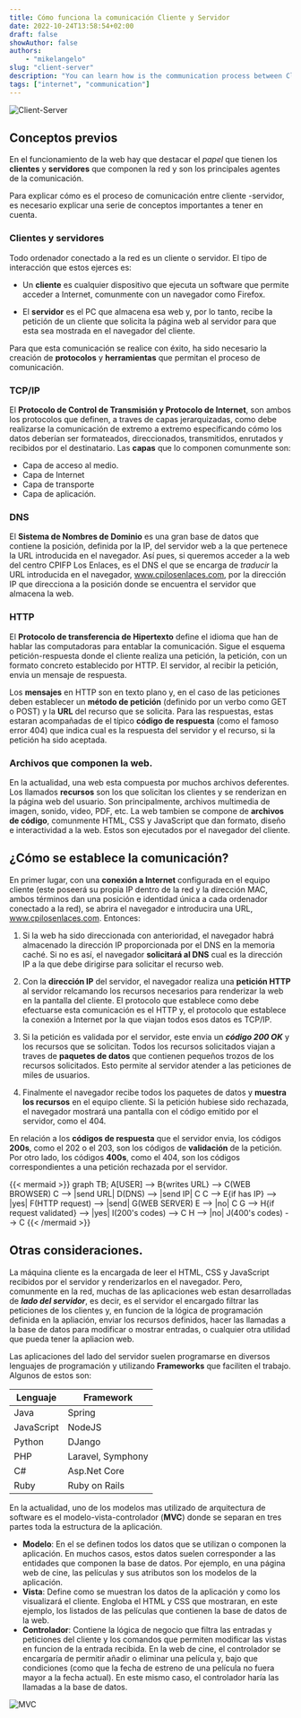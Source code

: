 ```yaml
---
title: Cómo funciona la comunicación Cliente y Servidor
date: 2022-10-24T13:58:54+02:00
draft: false
showAuthor: false
authors: 
    - "mikelangelo"
slug: "client-server"
description: "You can learn how is the communication process between Client and Server"
tags: ["internet", "communication"]
---
```


![Client-Server](https://i.imgur.com/Nu8FU.png)

## Conceptos previos

En el funcionamiento de la web hay que destacar el *papel* que tienen los **clientes** y **servidores** que componen la red y son los principales agentes de la comunicación. 

Para explicar cómo es el proceso de comunicación entre cliente -servidor, es necesario explicar una serie de conceptos importantes a tener en cuenta. 

### Clientes y servidores

Todo ordenador conectado a la red es un cliente o servidor. El tipo de interacción que estos ejerces es:

* Un **cliente** es cualquier dispositivo que ejecuta un software que permite acceder a Internet, comunmente con un navegador como Firefox. 

* El **servidor** es el PC que almacena esa web y, por lo tanto, recibe la petición de un cliente que solicita la página web al servidor para que esta sea mostrada en el navegador del cliente.

Para que esta comunicación se realice con éxito, ha sido necesario la creación de **protocolos** y **herramientas** que permitan el proceso de comunicación. 

### TCP/IP

El **Protocolo de Control de Transmisión y Protocolo de Internet**, son ambos los protocolos que definen, a traves de capas jerarquizadas, como debe realizarse la comunicación de extremo a extremo especificando cómo los datos deberían ser formateados, direccionados, transmitidos, enrutados y recibidos por el destinatario. Las **capas** que lo componen comunmente son: 

* Capa de acceso al medio. 
* Capa de Internet
* Capa de transporte
* Capa de aplicación. 

### DNS

El **Sistema de Nombres de Dominio** es una gran base de datos que contiene la posición, definida por la IP, del servidor web a la que pertenece la URL introducida en el navegador. 
Así pues, si queremos acceder a la web del centro CPIFP Los Enlaces, es el DNS el que se encarga de *traducir* la URL introducida en el navegador, www.cpilosenlaces.com, por la dirección IP que direcciona a la posición donde se encuentra el servidor que almacena la web. 

### HTTP 

El **Protocolo de transferencia de Hipertexto** define el idioma que han de hablar las computadoras para entablar la comunicación. Sigue el esquema petición-respuesta donde el cliente realiza una petición, la petición, con un formato concreto establecido por HTTP. El servidor, al recibir la petición, envia un mensaje de respuesta. 

Los **mensajes** en HTTP son en texto plano y, en el caso de las peticiones deben establecer un **método de petición** (definido por un verbo como GET o POST) y la **URL** del recurso que se solicita. Para las respuestas, estas estaran acompañadas de el típico **código de respuesta** (como el famoso error 404) que indica cual es la respuesta del servidor y el recurso, si la petición ha sido aceptada. 

### Archivos que componen la web.

En la actualidad, una web esta compuesta por muchos archivos deferentes. Los llamados **recursos** son los que solicitan los clientes y se renderizan en la página web del usuario. Son principalmente, archivos multimedia de imagen, sonido, video, PDF, etc. 
La web tambien se compone de **archivos de código**, comunmente HTML, CSS y JavaScript que dan formato, diseño e interactividad a la web. Estos son ejecutados por el navegador del cliente.

## ¿Cómo se establece la comunicación?

En primer lugar, con una **conexión a Internet** configurada en el equipo cliente (este poseerá su propia IP dentro de la red y la dirección MAC, ambos términos dan una posición e identidad única a cada ordenador conectado a la red), se abrira el navegador e introducira una URL, www.cpilosenlaces.com. Entonces:

1. Si la web ha sido direccionada con anterioridad, el navegador habrá almacenado la dirección IP proporcionada por el DNS en la memoria caché. Si no es así, el navegador **solicitará al DNS** cual es la dirección IP a la que debe dirigirse para solicitar el recurso web. 

2. Con la **dirección IP** del servidor, el navegador realiza una **petición HTTP** al servidor relcamando los recursos necesarios para renderizar la web en la pantalla del cliente. El protocolo que establece como debe efectuarse esta comunicación es el HTTP y, el protocolo que establece la conexión a Internet por la que viajan todos esos datos es TCP/IP. 

3. Si la petición es validada por el servidor, este envia un ***código 200 OK*** y los recursos que se solicitan. Todos los recursos solicitados viajan a traves de **paquetes de datos** que contienen pequeños trozos de los recursos solicitados. Esto permite al servidor atender a las peticiones de miles de usuarios. 

4. Finalmente el navegador recibe todos los paquetes de datos y **muestra los recursos** en el equipo cliente. Si la petición hubiese sido rechazada, el navegador mostrará una pantalla con el código emitido por el servidor, como el 404. 

En relación a los **códigos de respuesta** que el servidor envia, los códigos **200s**, como el 202 o el 203, son los códigos de **validación** de la petición. Por otro lado, los códigos **400s**, como el 404, son los códigos correspondientes a una petición rechazada por el servidor.

{{< mermaid >}}
graph TB;
A[USER] --> B{writes URL} --> C(WEB BROWSER)
C --> |send URL| D(DNS) --> |send IP| C
C --> E{if has IP} --> |yes| F(HTTP request) --> |send| G(WEB SERVER) 
E --> |no| C
G --> H{if request validated} --> |yes| I(200's codes) --> C
H --> |no| J(400's codes) --> C
{{< /mermaid >}}

## Otras consideraciones.

La máquina cliente es la encargada de leer el HTML, CSS y JavaScript recibidos por el servidor y renderizarlos en el navegador. Pero, comunmente en la red, muchas de las aplicaciones web estan desarrolladas de ***lado del servidor***, es decir, es el servidor el encargado filtrar las peticiones de los clientes y, en funcion de la lógica de programación definida en la apliación, enviar los recursos definidos, hacer las llamadas a la base de datos para modificar o mostrar entradas, o cualquier otra utilidad que pueda tener la apliacion web. 

Las aplicaciones del lado del servidor suelen programarse en diversos lenguajes de programación y utilizando **Frameworks** que faciliten el trabajo. Algunos de estos son:

| Lenguaje      | Framework     |
| ----------    | ----------    |
| Java          | Spring        |
| JavaScript    | NodeJS        |
| Python        | DJango        |
| PHP           | Laravel, Symphony |
| C#            | Asp.Net Core  |
| Ruby          | Ruby on Rails |

En la actualidad, uno de los modelos mas utilizado de arquitectura de software es el modelo-vista-controlador (**MVC**) donde se separan en tres partes toda la estructura de la aplicación.

* **Modelo**: En el se definen todos los datos que se utilizan o componen la aplicación. En muchos casos, estos datos suelen corresponder a las entidades que componen la base de datos. Por ejemplo, en una página web de cine, las películas y sus atributos son los modelos de la aplicación.
* **Vista**: Define como se muestran los datos de la aplicación y como los visualizará el cliente. Engloba el HTML y CSS que mostraran, en este ejemplo, los listados de las películas que contienen la base de datos de la web. 
* **Controlador**: Contiene la lógica de negocio que filtra las entradas y peticiones del cliente y los comandos que permiten modificar las vistas en funcion de la entrada recibida. En la web de cine, el controlador se encargaría de permitir añadir o eliminar una película y, bajo que condiciones (como que la fecha de estreno de una película no fuera mayor a la fecha actual). En este mismo caso, el controlador haría las llamadas a la base de datos.

![MVC](https://www.freecodecamp.org/espanol/news/content/images/size/w1600/2021/06/MVC3.png)


